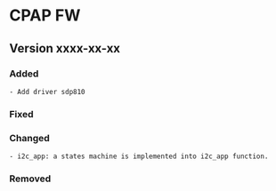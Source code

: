 # CPAP FW 

## Version xxxx-xx-xx

### Added
    - Add driver sdp810

### Fixed

### Changed
    - i2c_app: a states machine is implemented into i2c_app function.

### Removed
